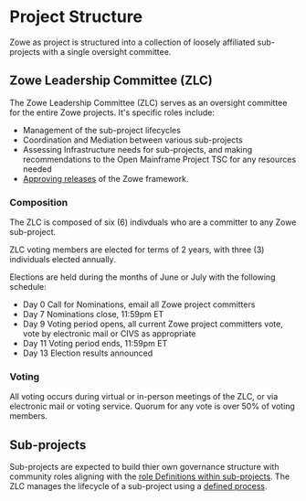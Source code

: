 # Project Structure

Zowe as project is structured into a collection of loosely affiliated sub-projects with a single oversight committee.

## Zowe Leadership Committee (ZLC)

The Zowe Leadership Committee (ZLC) serves as an oversight committee for the entire Zowe projects. It's specific roles include:

- Management of the sub-project lifecycles
- Coordination and Mediation between various sub-projects
- Assessing Infrastructure needs for sub-projects, and making recommendations to the Open Mainframe Project TSC for any resources needed
- [Approving releases](release.md) of the Zowe framework.

### Composition

The ZLC is composed of six (6) indivduals who are a committer to any Zowe sub-project.

ZLC voting members are elected for terms of 2 years, with three (3) individuals elected annually.

Elections are held during the months of June or July with the following schedule:

* Day 0		Call for Nominations, email all Zowe project committers
* Day 7		Nominations close, 11:59pm ET
* Day 9		Voting period opens, all current Zowe project committers vote, vote by electronic mail or CIVS as appropriate
* Day 11	Voting period ends, 11:59pm ET
* Day 13	Election results announced

### Voting

All voting occurs during virtual or in-person meetings of the ZLC, or via electronic mail or voting service. Quorum for any vote is over 50% of voting members.

## Sub-projects

Sub-projects are expected to build thier own governance structure with community roles aligning with the [role Definitions within sub-projects](roles.md). The ZLC manages the lifecycle of a sub-project using a [defined process](stages.md).
